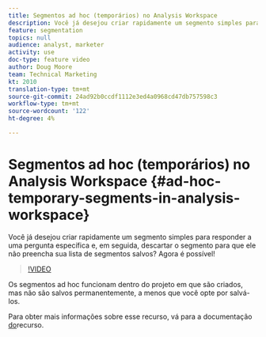 ```yaml
---
title: Segmentos ad hoc (temporários) no Analysis Workspace
description: Você já desejou criar rapidamente um segmento simples para responder a uma pergunta específica e, em seguida, descartar o segmento para que ele não preencha sua lista de segmentos salvos? Agora é possível!
feature: segmentation
topics: null
audience: analyst, marketer
activity: use
doc-type: feature video
author: Doug Moore
team: Technical Marketing
kt: 2010
translation-type: tm+mt
source-git-commit: 24ad92b0ccdf1112e3ed4a0968cd47db757598c3
workflow-type: tm+mt
source-wordcount: '122'
ht-degree: 4%

---
```



# Segmentos ad hoc (temporários) no Analysis Workspace {#ad-hoc-temporary-segments-in-analysis-workspace}

Você já desejou criar rapidamente um segmento simples para responder a uma pergunta específica e, em seguida, descartar o segmento para que ele não preencha sua lista de segmentos salvos? Agora é possível!

>[!VIDEO](https://video.tv.adobe.com/v/23978/?quality=12)

Os segmentos ad hoc funcionam dentro do projeto em que são criados, mas não são salvos permanentemente, a menos que você opte por salvá-los.

Para obter mais informações sobre esse recurso, vá para a documentação [do](https://marketing.adobe.com/resources/help/en_US/analytics/analysis-workspace/t_freeform-project-segment.html)recurso.
